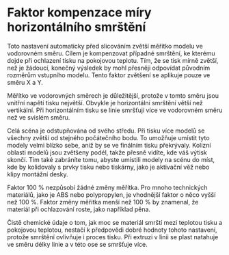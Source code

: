 Faktor kompenzace míry horizontálního smrštění
====
Toto nastavení automaticky před slicováním zvětší měřítko modelu ve vodorovném směru. Cílem je kompenzovat případné smrštění, ke kterému dojde při ochlazení tisku na pokojovou teplotu. Tím, že se tisk mírně zvětší, než je žádoucí, konečný výsledek by mohl přesněji odpovídat původním rozměrům vstupního modelu. Tento faktor zvětšení se aplikuje pouze ve směru X a Y.

Měřítko ve vodorovných směrech je důležitější, protože v tomto směru jsou vnitřní napětí tisku největší. Obvykle je horizontální smrštění větší než vertikální. Při horizontálním tisku se linie smršťují více ve vodorovném směru než ve svislém směru.

Celá scéna je odstupňována od svého středu. Při tisku více modelů se všechny zvětší od stejného počátečního bodu. To umožňuje umístit tyto modely velmi blízko sebe, aniž by se ve finálním tisku překrývaly. Kolizní oblasti modelů jsou zvětšeny podél, takže přesně vidíte, kde váš výtisk skončí. Tím také zabráníte tomu, abyste umístili modely na scénu do míst, kde by kolidovaly s prvky tisku nebo tiskárny, jako je aktivační věž nebo klipy montážní desky.

Faktor 100 % nezpůsobí žádné změny měřítka. Pro mnoho technických materiálů, jako je ABS nebo polypropylen, je vhodnější faktor o něco vyšší než 100 %. Faktor změny měřítka menší než 100 % by znamenal, že materiál při ochlazování roste, jako například pěna.

Čistě chemické údaje o tom, jak moc se materiál smrští mezi teplotou tisku a pokojovou teplotou, nestačí k předpovědi dobré hodnoty tohoto nastavení, protože smrštění ovlivňuje i proces tisku. Při extruzi v linii se plast natahuje ve směru délky linie a v této ose se smršťuje více.